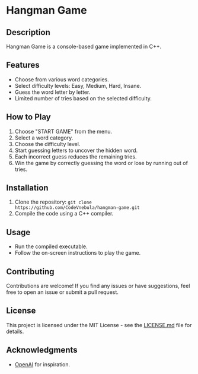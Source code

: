 # Hangman Game

## Description
Hangman Game is a console-based game implemented in C++.

## Features
- Choose from various word categories.
- Select difficulty levels: Easy, Medium, Hard, Insane.
- Guess the word letter by letter.
- Limited number of tries based on the selected difficulty.

## How to Play
1. Choose "START GAME" from the menu.
2. Select a word category.
3. Choose the difficulty level.
4. Start guessing letters to uncover the hidden word.
5. Each incorrect guess reduces the remaining tries.
6. Win the game by correctly guessing the word or lose by running out of tries.

## Installation
1. Clone the repository: `git clone https://github.com/CodeVnebula/hangman-game.git`
2. Compile the code using a C++ compiler.

## Usage
- Run the compiled executable.
- Follow the on-screen instructions to play the game.

## Contributing
Contributions are welcome! If you find any issues or have suggestions, feel free to open an issue or submit a pull request.

## License
This project is licensed under the MIT License - see the [LICENSE.md](LICENSE.md) file for details.

## Acknowledgments
- [OpenAI](https://www.openai.com/) for inspiration.

